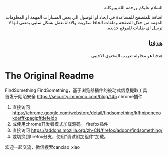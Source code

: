 

<p dir="rtl" align="right">السلام عليكم ورحمة الله وبركاتة </p>

<p dir="rtl" align="right">
اضافة للمتصفح للمساعدة في ايجاد او الوصول الي بعض المسارات المهمة او المعلومات المهمة من خلال الصفحة وملفات الجافا سكربت والاداة تعمل بشكل سلبي بمعني انها لا ترسل اي طلبات للموقع جديدة.
</p>

## <h2 dir="rtl" align="right"> هدفنا</h2>
<p dir="rtl" align="right">هدفنا هو محاولة تعريب المحتوي الاجنبي </p>








# The Original Readme

 FindSomething
FindSomething，基于浏览器插件的被动式信息提取工具  
首发于陌陌安全 https://security.immomo.com/blog/145
 chrome插件
1. 直接访问 https://chrome.google.com/webstore/detail/findsomething/kfhniponecokdefffkpagipffdefeldb  
2. 或使用chrome开发者模式加载源码。
 firefox插件
1. 直接访问 https://addons.mozilla.org/zh-CN/firefox/addon/findsomething/
2. 或切换到firefox分支，使用“调试附加组件”加载。  

欢迎一起交流，微信搜索canxiao_xiao